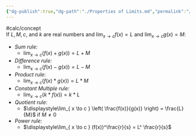 ```yaml
---
{"dg-publish":true,"dg-path":"./Properties of Limits.md","permalink":"//properties-of-limits/","created":"","updated":""}
---
```


#calc/concept  
If $L, M, c,$ and $k$ are real numbers and $\displaystyle\lim_{ x \to c } f(x) = L$ and $\displaystyle\lim_{ x \to c } g(x) = M$:
- *Sum rule:* 
	- $\displaystyle\lim_{ x \to c } (f(x)+g(x)) = L +M$
- *Difference rule:*
	- $\displaystyle\lim_{ x \to c } (f(x)-g(x)) = L -M$
- *Product rule*:
	- $\displaystyle\lim_{ x \to c } (f(x)*g(x)) = L *M$
- *Constant Multiple rule:*
	- $\displaystyle\lim_{ x \to c } (k*f(x)) = k*L$
- *Quotient rule:*
	- $\displaystyle\lim_{ x \to c } \left( \frac{f(x)}{g(x)} \right) = \frac{L}{M}$ if $M \neq 0$
- *Power rule:*
	- $\displaystyle\lim_{ x \to c } (f(x))^\frac{r}{s} = L^ \frac{r}{s}$